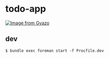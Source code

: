 # todo-app

[![Image from Gyazo](https://i.gyazo.com/f2fb669e5c497754b02dd2626edc8f08.png)](https://gyazo.com/f2fb669e5c497754b02dd2626edc8f08)

## dev

```
$ bundle exec foreman start -f Procfile.dev
```
